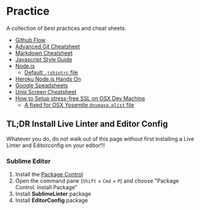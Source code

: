 # Practice

A collection of best practices and cheat sheets.

* [Github Flow](Git-Flow.md)
* [Advanced Git Cheatsheet](Advanced-Git-Cheatsheet.md)
* [Markdown Cheatsheet](Markdown-Cheatsheet.md)
* [Javascript Style Guide](Javascript-Style-Guide.md)
* [Node.js](Node.js.md)
    * [Default `.jshintrc` file](.jshintrc)
* [Heroku Node.js Hands On](Heroku-Handson.md)
* [Google Speadsheets](Google-Spreadsheets.md)
* [Unix Screen Cheatsheet](unix-screen-cheatsheet.md)
* [How to Setup stress-free SSL on OSX Dev Machine](https://gist.github.com/jed/6147872)
    * [A fixed for OSX Yosemite `dnsmasq.plist` file](dnsmasq.plist)

## TL;DR Install Live Linter and Editor Config

Whatever you do, do not walk out of this page without first installing a Live Linter and Editorconfig on your editor!!!

### Sublime Editor

1. Install the [Package Control](https://sublime.wbond.net/installation)
1. Open the command pane (`Shift` + `Cmd` + `P`) and choose "Package Control: Install Package"
1. Install **SublimeLinter** package
1. Install **EditorConfig** package
